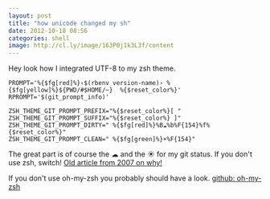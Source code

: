 ```yaml
---
layout: post
title: "how unicode changed my sh"
date: 2012-10-18 08:56
categories: shell
image: http://cl.ly/image/163P0j1k3L3f/content
---
```


Hey look how I integrated UTF-8 to my zsh theme.

    PROMPT='%{$fg[red]%}‹$(rbenv version-name)› %{$fg[yellow]%}${PWD/#$HOME/~}  %{$reset_color%}'
    RPROMPT='$(git_prompt_info)'

    ZSH_THEME_GIT_PROMPT_PREFIX="%{$reset_color%}[ "
    ZSH_THEME_GIT_PROMPT_SUFFIX="%{$reset_color%} ]"
    ZSH_THEME_GIT_PROMPT_DIRTY=" %{$fg[red]%}%B☁%b%F{154}%f%{$reset_color%}"
    ZSH_THEME_GIT_PROMPT_CLEAN=" %{$fg[green]%}☀%F{154}"

The great part is of course the ☁ and the ☀ for my git status.
If you don't use zsh, switch! [Old article from 2007 on why!](http://friedcpu.wordpress.com/2007/07/24/zsh-the-last-shell-youll-ever-need/)

If you don't use oh-my-zsh you probably should have a look.
[github: oh-my-zsh](https://github.com/robbyrussell/oh-my-zsh)
